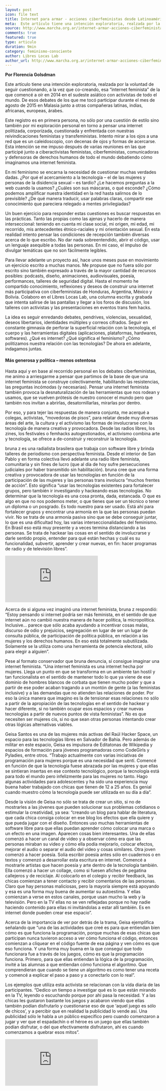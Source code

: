 ```yaml
---
layout: post
icon: file text
title: Internet para armar - acciones ciberfeministas desde Latinoamérica
meta:  Este artículo tiene una intención exploratoria, realzada por la voluntad de seguir cuestionando, a la vez que co-creando, esa “internet feminista” de la que comencé a oír en 2014 en el sudeste asiático con activistas de todo el mundo.
source: http://www.marcha.org.ar/internet-armar-acciones-ciberfeministas-desde-latinoamerica/
comments: true
featured: true
type: articulo
duration: 9min
category: feminismo-consciente
author: Libres Locas Lab
author_url: http://www.marcha.org.ar/internet-armar-acciones-ciberfeministas-desde-latinoamerica/
---
```


<b>Por Florencia Golsdman</b>

<p class="hyphenate">
Este artículo tiene una intención exploratoria, realzada por la voluntad de seguir cuestionando, a la vez que co-creando, esa “internet feminista” de la que comencé a oír en 2014 en el sudeste asiático con activistas de todo el mundo. De esos debates de los que me tocó participar durante el mes de agosto de 2015 en Malasia junto a otras compañeras latinas, indias, africanas, europeas, árabes.
</p>

<p class="hyphenate">
	
Este registro es en primera persona, no sólo por una cuestión de estilo sino también por mi exploración personal en torno a pensar una internet politizada, corporizada, cuestionada y enfrentada con nuestras reivindicaciones feministas y transfeministas. Intento mirar a los ojos a una red que es un caleidoscopio, con decenas de ojos y formas de acercarse. Esta intención se me impuso después de varias reuniones en las que participé junto a ciberactivistas feministas, ciberfeministas, comunicadoras y defensoras de derechos humanos de todo el mundo debatiendo cómo imaginamos una internet feminista.
</p>

<p class="hyphenate">
	
En mi feminismo se encarna la necesidad de cuestionar muchas verdades dadas. ¿Por qué el acercamiento a la tecnología – el de las mujeres y personas de la disidencia sexual – es tardío? ¿Le hacemos preguntas a la web cuando la usamos? ¿Cuáles son sus máscaras, o qué esconde? ¿Cómo podemos amplificar nuestra identidad en la red hasta salirnos de lo previsible? ¿De qué manera traducir, usar palabras claras, compartir ese conocimiento que pareciera relegado a mentes privilegiadas?
</p>
<p class="hyphenate">
	

Un buen ejercicio para responder estas cuestiones es buscar respuestas en las prácticas. Tanto las propias como las ajenas y hacerlo de manera interseccional: teniendo en cuenta mi clase social, mi origen, mi edad, mi recorrido, mis antecedentes étnico-raciales y mi orientación sexual. En esta realidad intento pensar las condiciones de recepción también diversas acerca de lo que escribo. No dar nada sobreentendido, abrir el código, usar un lenguaje asequible a todas las personas. En mi caso, el impulso de divulgar temáticas que no son fácilmente legibles.
</p>
<p class="hyphenate">
	

Para llevar adelante un proyecto así, hace unos meses puse en movimiento un ejercicio escrito a muchas manos. Me propuse que no fuera sólo por escrito sino también expresado a través de la mayor cantidad de recursos posibles: podcasts, diseño, animaciones, audiovisuales, poesía, performances, talleres de seguridad digital. Hasta el momento he compartido conocimiento, reflexiones y deseos de construir una internet más participativa con ciberfeministas de Honduras, Argentina, México y Bolivia. Colaboro en el Libres Locas Lab, una columna escrita y grabada que intenta salirse de las pantallas y llegar a los foros de discusión, los talleres con activistas y las presentaciones en eventos trans fem hacks.
</p>
<p class="hyphenate">
	

La idea es seguir enredando debates, pendrives, violencias, sexualidad, deseos libertarios, identidades múltiples y correos cifrados. Seguir en constante gimnasia de perforar la superficial relación con la tecnología, el cuerpo y las herramientas digitales (aplicaciones, plataformas, hardwares, softwares). ¿Qué es internet? ¿Qué significa el feminismo? ¿Cómo politizamos nuestra relación con las tecnologías? De ahora en adelante, indagamos juntas.
</p>

<h4>
Más generosa y política – menos ostentosa
</h4>
<p class="hyphenate">
	
Hasta aquí y en base al recorrido personal en los debates ciberfeministas, me animo a arriesgarme a pensar que partimos de la base de que una internet feminista se construye colectivamente, habilitando las resistencias, las preguntas incómodas (y necesarias). Pensar una internet feminista también provoca la desnaturalización de las herramientas que nos rodean y usamos, que se vuelven prótesis de nuestro conocer el mundo pero que también nos invitan a abrirlas, desatornillarlas, mirarlas por dentro.
</p>
<p class="hyphenate">
	

Por eso, y para tejer las respuestas de manera conjunta, me acerqué a colegas, activistas, “movedoras de pisos”, para relatar desde muy diversas áreas del arte, la cultura y el activismo las formas de involucrarse con la tecnología de manera creativa y provocadora. Desde las radios libres, los zines, los festivales o femhacks autogestionados, el activismo combina arte y tecnología, se ofrece a de-construir y reconstruir la tecnología.
</p>

<p class="hyphenate">
	
bruna z es una radialista brasilera que trabaja con software libre y brinda talleres de periodismo con perspectiva feminista. Desde el interior de San Pablo y en forma colectiva llevó adelante una radio libre feminista, comunitaria y sin fines de lucro (que al día de hoy sufre persecuciones judiciales por haber transmitido sin habilitación). bruna cree que una forma creativa y provocadora de usar las tecnologías en función de la participación de las mujeres y las personas trans involucra “muchos frentes de acción”. Esto significa “usar las tecnologías existentes para fortalecer grupos, pero también ir investigando y hackeando esas tecnologías. No determinar que la tecnología es una cosa pronta, dada, estancada. O que es algo en que no nos podemos meter, o que tienes que ser un técnico o tener un diploma o un posgrado. Es todo nuestro para ser usado. Está ahí para fortalecer grupos y encontrar una armonía en la que las personas puedan vivir. No se trata de una armonía pasiva sino que se debe conseguir juntar, lo que es una dificultad hoy, las varias interseccionalidades del feminismo. En Brasil eso está muy presente y a veces termina distanciando a las personas. Se trata de hackear las cosas en el sentido de involucrarse y darle sentido propio, entender para qué están hechas y cuál es su funcionalidad, subvertir, aprender y crear nuevas, en fin: hacer programas de radio y de televisión libres”.
</p>
<div class="video">
<div class="video-wrapper">
	<iframe src="https://player.vimeo.com/video/165699320" frameborder="0" webkitallowfullscreen mozallowfullscreen allowfullscreen></iframe>
</div>
</div>
<p class="hyphenate">
	
Acerca de si alguna vez imaginó una internet feminista, bruna z respondió: “Estoy pensando si internet podría ser más feminista, en el sentido de que internet aún no cambió nuestra manera de hacer política, la micropolítica. Inclusive… parece que sólo acaba ayudando a incentivar cosas malas, discurso de odio y prejuicios, segregación en lugar de ser un lugar de consulta pública, de participación de política pública, en relación a las mujeres y los derechos humanos. En eso está totalmente subutilizada. Solamente se la utiliza como una herramienta de potencia electoral, sólo para elegir a alguien”.
</p>

<p class="hyphenate">
	
Pese al formato conservador que bruna denuncia, sí consigue imaginar una internet feminista. “Una internet feminista es una internet hecha por mujeres. Llega un punto en que se transforma en un ambiente tan hostil y tan funcionalista en el sentido de mantener todo lo que ya viene de ese dominio de hombres blancos de corbata que tienen mucho poder y que a partir de ese poder acaban tragando a un montón de gente (a las feministas inclusive) y a las demandas que no atienden las relaciones de poder. Por eso la única manera que imagino es la de tensionar esas relaciones no sólo a partir de la apropiación de las tecnologías en el sentido de hackear y hacer diferente, si no también ocupar esos espacios y crear nuevas tecnologías a partir de nuevos puntos de vista feministas”. No es que necesiten ser mujeres cis, si no que sean otras personas intentando crear otras lógicas alternativas viables.
</p>
<p class="hyphenate">
	
Geisa Santos es una de las mujeres más activas del Raúl Hacker Space, un espacio para las tecnologías libres en Salvador de Bahia. Pero además de militar en este espacio, Geisa es impulsora de Editatonas de Wikipedia y espacios de formación para jóvenes programadoras como CodeGirls y Pyladies, entre otros. “Trabajo actualmente con varias iniciativas de programación para mujeres porque es una necesidad que sentí. Comencé en función de que la tecnología fuese abrazada por las mujeres y que ellas se sintieran insertas en ese contexto tecnológico, porque la tecnología está para todo el mundo pero infelizmente para las mujeres no tanto. Hago algunas actividades para adolescentes y ha sido una experiencia muy buena haber trabajado con chicas que tienen de 12 a 25 años. Es genial cuando muestro cómo la tecnología puede ser utilizada en su día a día”.
</p>
<p class="hyphenate">
Desde la visión de Geisa no sólo se trata de crear un sitio, si no de mostrarles a las jóvenes que pueden solucionar sus problemas cotidianos o estimular la creatividad, ya sea: “creando un blog para hablar de literatura, que cada chica consiga colocar en ese blog los efectos que ella quiere y que pueda jugar con el diseño. Entonces uso muchas herramientas de software libre para que ellas puedan aprender cómo colocar una marca o un efecto en una imagen. Aparecen cosas bien interesantes. Una de ellas comenzó a hacer un canal de video y a observar cómo era que las personas miraban su video y cómo ella podía mejorarlo, colocar efectos, mejorar el audio o separar el audio del video y cosas similares. Otra joven comenzó a hacer poesía. Solía escribir poesía antes sólo en cuadernos o en textos y comenzó a desarrollar esta escritura en internet. Comencé a mostrarle artistas que hacen poesía y arte dentro de la tecnología también. Ella comenzó a hacer un collage, como si fuesen afiches de pegatina callejeros y de reciclaje. Al colocarlo en el colegio y recibir feedback, las chicas comienzan a tener contacto y recibir comentarios de las personas. Claro que hay personas maliciosas, pero la mayoría siempre está apoyando y esa es una forma muy buena de aumentar su autoestima. Y ellas comienzan a verse en estos canales, porque usan mucho la web y la televisión. Pero en la TV ellas no se ven reflejadas porque no hay nadie haciendo contenido para ellas ni invitándolas a estar allí también. Es en internet donde pueden crear ese espacio”.
</p>

<p class="hyphenate">
Acerca de la importancia de ver por detrás de la trama, Geisa ejemplifica señalando que “una de las actividades que creé es para que entiendan bien cómo es que funciona la programación, porque muchas de esas chicas que participan nunca tuvieron acceso a ver cómo funciona el código, entonces comienzan a cliquear en el código fuente de esa página y ven cómo es que eso funciona. Y una forma muy buena en la que conseguí que todo funcionara fue a través de los juegos, cómo es que la programación funciona. Primero, para que ellas entiendan la lógica de la programación, invité a las alumnas a que entiendan cómo funciona el algoritmo. Que comprendieran que cuando se tiene un algoritmo es como tener una receta y comencé a explicar el paso a paso y a conectarlo con lo real”.
</p>

<p class="hyphenate">
Los ejemplos que utiliza esta activista se relacionan con la vida diaria de las participantes. “Dedico un tiempo a investigar qué es lo que están mirando en la TV, leyendo o escuchando porque por ahí pasa la necesidad. Y a las chicas les gustaron bastante los juegos y acabaron viendo que ellas también podían disfrutarlo y cuestionarse eso de que ‘aquel juego es sólo de chicos’, y a percibir que en realidad la publicidad lo vende así. Una publicidad sólo le habla a un público específico pero cuando comenzaron a jugar y ver que el espadachín o el héroe es un juego que ellas también podían disfrutar, o del que efectivamente disfrutaron, ahí es cuando comenzamos a quebrar esos mitos”.
</p>

<div class="video">
<div class="video-wrapper">
	<iframe src="https://player.vimeo.com/video/165612210"  frameborder="0" webkitallowfullscreen mozallowfullscreen allowfullscreen></iframe>
</div>
</div>